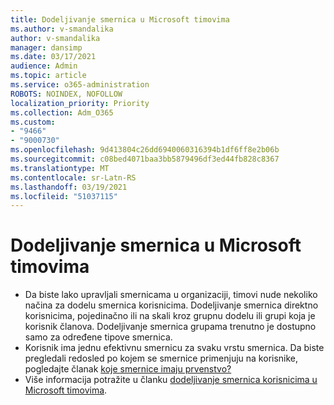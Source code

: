 ```yaml
---
title: Dodeljivanje smernica u Microsoft timovima
ms.author: v-smandalika
author: v-smandalika
manager: dansimp
ms.date: 03/17/2021
audience: Admin
ms.topic: article
ms.service: o365-administration
ROBOTS: NOINDEX, NOFOLLOW
localization_priority: Priority
ms.collection: Adm_O365
ms.custom:
- "9466"
- "9000730"
ms.openlocfilehash: 9d413804c26dd6940060316394b1df6ff8e2b06b
ms.sourcegitcommit: c08bed4071baa3bb5879496df3ed44fb828c8367
ms.translationtype: MT
ms.contentlocale: sr-Latn-RS
ms.lasthandoff: 03/19/2021
ms.locfileid: "51037115"
---
```

# <a name="assign-policies-in-microsoft-teams"></a>Dodeljivanje smernica u Microsoft timovima

- Da biste lako upravljali smernicama u organizaciji, timovi nude nekoliko načina za dodelu smernica korisnicima. Dodeljivanje smernica direktno korisnicima, pojedinačno ili na skali kroz grupnu dodelu ili grupi koja je korisnik članova.  Dodeljivanje smernica grupama trenutno je dostupno samo za određene tipove smernica. 
- Korisnik ima jednu efektivnu smernicu za svaku vrstu smernica. Da biste pregledali redosled po kojem se smernice primenjuju na korisnike, pogledajte članak [koje smernice imaju prvenstvo?](https://docs.microsoft.com/microsoftteams/assign-policies#which-policy-takes-precedence)
- Više informacija potražite u članku [dodeljivanje smernica korisnicima u Microsoft timovima](https://docs.microsoft.com/microsoftteams/assign-policies).